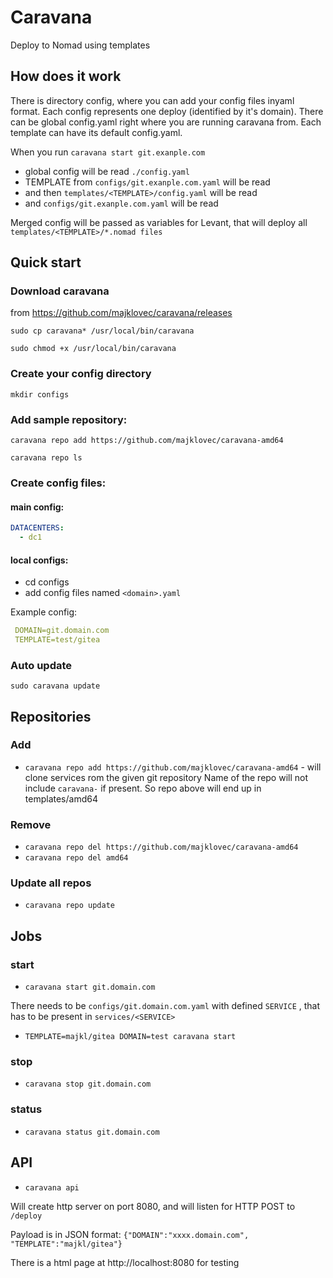 # Caravana

Deploy to Nomad using templates

## How does it work

There is directory config, where you can add your config files inyaml format. Each config represents one deploy (identified by it's domain).
There can be global config.yaml right where you are running caravana from.
Each template can have its default config.yaml.

When you run `caravana start git.exanple.com`

* global config will be read `./config.yaml`
* TEMPLATE from `configs/git.exanple.com.yaml` will be read
* and then `templates/<TEMPLATE>/config.yaml` will be read
* and `configs/git.exanple.com.yaml` will be read

Merged config will be passed as variables for Levant, that will deploy all `templates/<TEMPLATE>/*.nomad files`

## Quick start

### Download caravana 

from https://github.com/majklovec/caravana/releases

 `sudo cp caravana* /usr/local/bin/caravana`

 `sudo chmod +x /usr/local/bin/caravana`

### Create your config directory

 `mkdir configs`

### Add sample repository:

 `caravana repo add https://github.com/majklovec/caravana-amd64`

 `caravana repo ls`

### Create config files:
#### main config:
```yaml
DATACENTERS:
  - dc1
```
#### local configs:
* cd configs
* add config files named `<domain>.yaml`

 Example config:
 
```yaml
 DOMAIN=git.domain.com
 TEMPLATE=test/gitea
 ```

### Auto update

 `sudo caravana update`

## Repositories

### Add

* `caravana repo add https://github.com/majklovec/caravana-amd64` - will clone services rom the given git repository
Name of the repo will not include `caravana-` if present. So repo above will end up in templates/amd64

### Remove

* `caravana repo del https://github.com/majklovec/caravana-amd64`
* `caravana repo del amd64`

### Update all repos

* `caravana repo update`

## Jobs

### start

* `caravana start git.domain.com`

There needs to be `configs/git.domain.com.yaml` with defined `SERVICE` , that has to be present in `services/<SERVICE>`

* `TEMPLATE=majkl/gitea DOMAIN=test caravana start`

### stop

* `caravana stop git.domain.com`

### status

* `caravana status git.domain.com`

## API

* `caravana api`

Will create http server on port 8080, and will listen for HTTP POST to `/deploy`

Payload is in JSON format: `{"DOMAIN":"xxxx.domain.com", "TEMPLATE":"majkl/gitea"}`

There is a html page at http://localhost:8080 for testing
